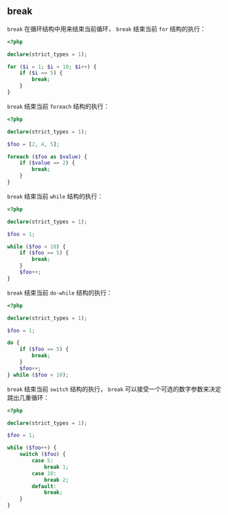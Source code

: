 ## break

`break` 在循环结构中用来结束当前循环， `break` 结束当前 `for` 结构的执行：

```php
<?php

declare(strict_types = 1);

for ($i = 1; $i < 10; $i++) {
    if ($i == 5) {
        break;
    }
}

```

`break` 结束当前 `foreach` 结构的执行：

```php
<?php

declare(strict_types = 1);

$foo = [2, 4, 5];

foreach ($foo as $value) {
    if ($value == 2) {
        break;
    }
}

```

`break` 结束当前 `while` 结构的执行：

```php
<?php

declare(strict_types = 1);

$foo = 1;

while ($foo < 10) {
    if ($foo == 5) {
        break;
    }
    $foo++;
}

```

`break` 结束当前 `do-while` 结构的执行：

```php
<?php

declare(strict_types = 1);

$foo = 1;

do {
    if ($foo == 5) {
        break;
    }
    $foo++;
} while ($foo < 10);

```

`break` 结束当前 `switch` 结构的执行， `break` 可以接受一个可选的数字参数来决定跳出几重循环：

```php
<?php

declare(strict_types = 1);

$foo = 1;

while ($foo++) {
    switch ($foo) {
        case 5:
            break 1;
        case 10:
            break 2;
        default:
            break;
    }
}

```

